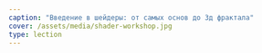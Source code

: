 ```yaml
---
caption: "Введение в шейдеры: от самых основ до 3д фрактала"
cover: /assets/media/shader-workshop.jpg
type: lection
---
```


